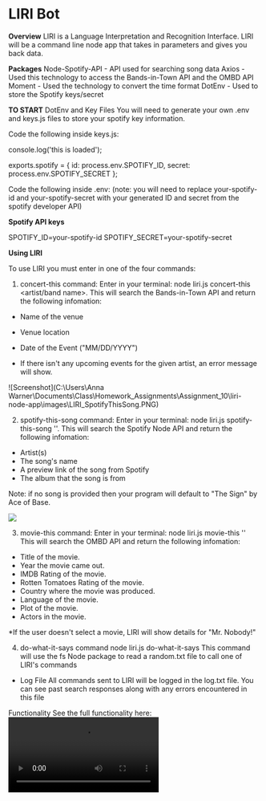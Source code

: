 # LIRI Bot

**Overview**
LIRI is a Language Interpretation and Recognition Interface. LIRI will be a command line node app that takes in parameters and gives you back data.

**Packages**
Node-Spotify-API - API used for searching song data
Axios - Used this technology to access the Bands-in-Town API and the OMBD API
Moment - Used the technology to convert the time format
DotEnv - Used to store the Spotify keys/secret

**TO START**
DotEnv and Key Files
You will need to generate your own .env and keys.js files to store your spotify key information.

Code the following inside keys.js:

console.log('this is loaded');

exports.spotify = {
id: process.env.SPOTIFY_ID,
secret: process.env.SPOTIFY_SECRET
};

Code the following inside .env:
(note: you will need to replace your-spotify-id and your-spotify-secret with your generated ID and secret from the spotify developer API)

**Spotify API keys**

SPOTIFY_ID=your-spotify-id
SPOTIFY_SECRET=your-spotify-secret

**Using LIRI**

To use LIRI you must enter in one of the four commands:

1. concert-this command:
   Enter in your terminal: node liri.js concert-this <artist/band name>.
   This will search the Bands-in-Town API and return the following infomation:

- Name of the venue
- Venue location
- Date of the Event ("MM/DD/YYYY")

- If there isn't any upcoming events for the given artist, an error message will show.

![Screenshot](C:\Users\Anna Warner\Documents\Class\Homework_Assignments\Assignment_10\liri-node-app\images\LIRI_SpotifyThisSong.PNG)

2. spotify-this-song command:
   Enter in your terminal: node liri.js spotify-this-song '<song title>'.
   This will search the Spotify Node API and return the following infomation:

- Artist(s)
- The song's name
- A preview link of the song from Spotify
- The album that the song is from

Note: if no song is provided then your program will default to "The Sign" by Ace of Base.

<img src="enter in my screen-shot" />

3. movie-this command:
   Enter in your terminal: node liri.js movie-this '<movie title>'
   This will search the OMBD API and return the following infomation:

- Title of the movie.
- Year the movie came out.
- IMDB Rating of the movie.
- Rotten Tomatoes Rating of the movie.
- Country where the movie was produced.
- Language of the movie.
- Plot of the movie.
- Actors in the movie.

\*If the user doesn't select a movie, LIRI will show details for "Mr. Nobody!"

4. do-what-it-says command
   node liri.js do-what-it-says This command will use the fs Node package to read a random.txt file to call one of LIRI's commands

- Log File
  All commands sent to LIRI will be logged in the log.txt file. You can see past search responses along with any errors encountered in this file

Functionality
See the full functionality here: ![movie!](https://raw.githubusercontent.com/kenzrad/liri-node-app/master/screen-prints/functionality.mov)

